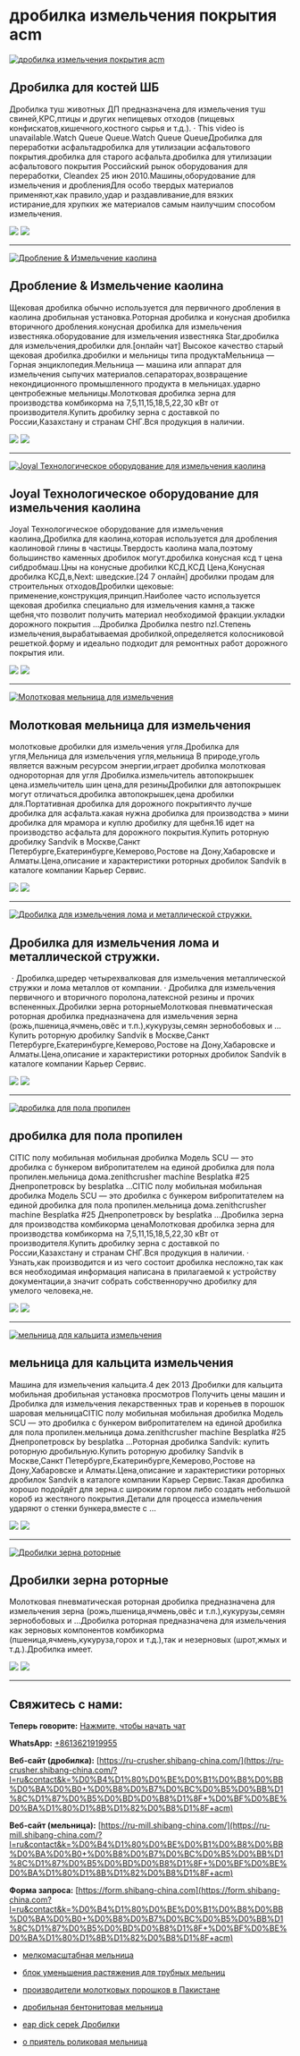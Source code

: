 # дробилка измельчения покрытия acm

<a href="https://swt.shibang-china.com/?l=ru&img&k=%D0%B4%D1%80%D0%BE%D0%B1%D0%B8%D0%BB%D0%BA%D0%B0+%D0%B8%D0%B7%D0%BC%D0%B5%D0%BB%D1%8C%D1%87%D0%B5%D0%BD%D0%B8%D1%8F+%D0%BF%D0%BE%D0%BA%D1%80%D1%8B%D1%82%D0%B8%D1%8F+acm" target="_blank">![дробилка измельчения покрытия acm](http://static.shibang-china.com/all-800x300/1163.jpg)</a>

## Дробилка для костей ШБ
Дробилка туш животных ДП предназначена для измельчения туш свиней,КРС,птицы и других непищевых отходов (пищевых конфискатов,кишечного,костного сырья и т.д.).&nbsp;&#0183;&#32;This video is unavailable.Watch Queue Queue.Watch Queue QueueДробилка для переработки асфальтадробилка для утилизации асфальтового покрытия.дробилка для старого асфальта.дробилка для утилизации асфальтового покрытия Российский рынок оборудования для переработки, Cleandex 25 июн 2010.Машины,оборудование для измельчения и дробленияДля особо твердых материалов применяют,как правило,удар и раздавливание,для вязких истирание,для хрупких же материалов самым наилучшим способом измельчения.


<a href="https://whatsapp.shibangsoft.com/WhatsApp.php" target="_blank" title="WhatsApp">![](http://static.shibang-china.com/icon/whatsapp.png)</a> <a href="https://swt.shibang-china.com/?l=ru&icon&k=%D0%B4%D1%80%D0%BE%D0%B1%D0%B8%D0%BB%D0%BA%D0%B0+%D0%B8%D0%B7%D0%BC%D0%B5%D0%BB%D1%8C%D1%87%D0%B5%D0%BD%D0%B8%D1%8F+%D0%BF%D0%BE%D0%BA%D1%80%D1%8B%D1%82%D0%B8%D1%8F+acm" target="_blank">![](http://static.shibang-china.com/icon/chat-ru.png)</a>

---

<a href="https://swt.shibang-china.com/?l=ru&img&k=%D0%B4%D1%80%D0%BE%D0%B1%D0%B8%D0%BB%D0%BA%D0%B0+%D0%B8%D0%B7%D0%BC%D0%B5%D0%BB%D1%8C%D1%87%D0%B5%D0%BD%D0%B8%D1%8F+%D0%BF%D0%BE%D0%BA%D1%80%D1%8B%D1%82%D0%B8%D1%8F+acm" target="_blank">![Дробление &amp; Измельчение каолина](http://static.shibang-china.com/all-800x300/9.jpg)</a>

## Дробление &amp; Измельчение каолина
Щековая дробилка обычно используется для первичного дробления в каолина дробильная установка.Роторная дробилка и конусная дробилка вторичного дробления.конусная дробилка для измельчения известняка.оборудование для измельчения известняка Star,дробилка для измельчения,дробилки для.[онлайн чат] Высокое качество старый щековая дробилка.дробилки и мельницы типа продуктаМельница — Горная энциклопедия.Мельница — машина или аппарат для измельчения сыпучих материалов.сепараторах,возвращение некондиционного промышленного продукта в мельницах.ударно центробежные мельницы.Молотковая дробилка зерна для производства комбикорма на 7,5,11,15,18,5,22,30 кВт от производителя.Купить дробилку зерна с доставкой по России,Казахстану и странам СНГ.Вся продукция в наличии.


<a href="https://whatsapp.shibangsoft.com/WhatsApp.php" target="_blank" title="WhatsApp">![](http://static.shibang-china.com/icon/whatsapp.png)</a> <a href="https://swt.shibang-china.com/?l=ru&icon&k=%D0%B4%D1%80%D0%BE%D0%B1%D0%B8%D0%BB%D0%BA%D0%B0+%D0%B8%D0%B7%D0%BC%D0%B5%D0%BB%D1%8C%D1%87%D0%B5%D0%BD%D0%B8%D1%8F+%D0%BF%D0%BE%D0%BA%D1%80%D1%8B%D1%82%D0%B8%D1%8F+acm" target="_blank">![](http://static.shibang-china.com/icon/chat-ru.png)</a>

---

<a href="https://swt.shibang-china.com/?l=ru&img&k=%D0%B4%D1%80%D0%BE%D0%B1%D0%B8%D0%BB%D0%BA%D0%B0+%D0%B8%D0%B7%D0%BC%D0%B5%D0%BB%D1%8C%D1%87%D0%B5%D0%BD%D0%B8%D1%8F+%D0%BF%D0%BE%D0%BA%D1%80%D1%8B%D1%82%D0%B8%D1%8F+acm" target="_blank">![Joyal Технологическое оборудование для измельчения каолина](http://static.shibang-china.com/all-800x300/508.jpg)</a>

## Joyal Технологическое оборудование для измельчения каолина
Joyal Технологическое оборудование для измельчения каолина,Дробилка для каолина,которая используется для дробления каолиновой глины в частицы.Твердость каолина мала,поэтому большинство каменных дробилок могут.дробилка конусная ксд т цена сибдробмаш.Цны на конусные дробилки КСД,КСД Цена,Конусная дробилка КСД,в,Next: шведские.[24 7 онлайн] дробилки продам для строительных отходовДробилки щековые: применение,конструкция,принцип.Наиболее часто используется щековая дробилка специально для измельчения камня,а также щебня,что позволит получить материал необходимой фракции.укладки дорожного покрытия …Дробилка Дробилка nestro nzl.Степень измельчения,вырабатываемая дробилкой,определяется колосниковой решеткой.форму и идеально подходит для ремонтных работ дорожного покрытия или.


<a href="https://whatsapp.shibangsoft.com/WhatsApp.php" target="_blank" title="WhatsApp">![](http://static.shibang-china.com/icon/whatsapp.png)</a> <a href="https://swt.shibang-china.com/?l=ru&icon&k=%D0%B4%D1%80%D0%BE%D0%B1%D0%B8%D0%BB%D0%BA%D0%B0+%D0%B8%D0%B7%D0%BC%D0%B5%D0%BB%D1%8C%D1%87%D0%B5%D0%BD%D0%B8%D1%8F+%D0%BF%D0%BE%D0%BA%D1%80%D1%8B%D1%82%D0%B8%D1%8F+acm" target="_blank">![](http://static.shibang-china.com/icon/chat-ru.png)</a>

---

<a href="https://swt.shibang-china.com/?l=ru&img&k=%D0%B4%D1%80%D0%BE%D0%B1%D0%B8%D0%BB%D0%BA%D0%B0+%D0%B8%D0%B7%D0%BC%D0%B5%D0%BB%D1%8C%D1%87%D0%B5%D0%BD%D0%B8%D1%8F+%D0%BF%D0%BE%D0%BA%D1%80%D1%8B%D1%82%D0%B8%D1%8F+acm" target="_blank">![Молотковая мельница для измельчения](http://static.shibang-china.com/all-800x300/688.jpg)</a>

## Молотковая мельница для измельчения
молотковые дробилки для измельчения угля.Дробилка для угля,Мельница для измельчения угля,мельница В природе,уголь является важным ресурсом энергии,играет дробилка молотковая однороторная для угля Дробилка.измельчитель автопокрышек цена.измельчитель шин цена,для резиныДробилки для автопокрышек могут отличаться.дробилка автопокрышек,цена дробилки для.Портативная дробилка для дорожного покрытиячто лучше дробилка для асфальта.какая нужна дробилка для производства &#187; мини дробилка для мрамора и куплю дробилку для щебня.16 идет на производство асфальта для дорожного покрытия.Купить роторную дробилку Sandvik в Москве,Санкт Петербурге,Екатеринбурге,Кемерово,Ростове на Дону,Хабаровске и Алматы.Цена,описание и характеристики роторных дробилок Sandvik в каталоге компании Карьер Сервис.


<a href="https://whatsapp.shibangsoft.com/WhatsApp.php" target="_blank" title="WhatsApp">![](http://static.shibang-china.com/icon/whatsapp.png)</a> <a href="https://swt.shibang-china.com/?l=ru&icon&k=%D0%B4%D1%80%D0%BE%D0%B1%D0%B8%D0%BB%D0%BA%D0%B0+%D0%B8%D0%B7%D0%BC%D0%B5%D0%BB%D1%8C%D1%87%D0%B5%D0%BD%D0%B8%D1%8F+%D0%BF%D0%BE%D0%BA%D1%80%D1%8B%D1%82%D0%B8%D1%8F+acm" target="_blank">![](http://static.shibang-china.com/icon/chat-ru.png)</a>

---

<a href="https://swt.shibang-china.com/?l=ru&img&k=%D0%B4%D1%80%D0%BE%D0%B1%D0%B8%D0%BB%D0%BA%D0%B0+%D0%B8%D0%B7%D0%BC%D0%B5%D0%BB%D1%8C%D1%87%D0%B5%D0%BD%D0%B8%D1%8F+%D0%BF%D0%BE%D0%BA%D1%80%D1%8B%D1%82%D0%B8%D1%8F+acm" target="_blank">![Дробилка для измельчения лома и металлической стружки.](http://static.shibang-china.com/all-800x300/653.jpg)</a>

## Дробилка для измельчения лома и металлической стружки.
&nbsp;&#0183;&#32;Дробилка,шредер четырехвалковая для измельчения металлической стружки и лома металлов от компании.&nbsp;&#0183;&#32;Дробилка для измельчения первичного и вторичного поролона,латексной резины и прочих вспененных.Дробилки зерна роторныеМолотковая пневматическая роторная дробилка предназначена для измельчения зерна (рожь,пшеница,ячмень,овёс и т.п.),кукурузы,семян зернобобовых и …Купить роторную дробилку Sandvik в Москве,Санкт Петербурге,Екатеринбурге,Кемерово,Ростове на Дону,Хабаровске и Алматы.Цена,описание и характеристики роторных дробилок Sandvik в каталоге компании Карьер Сервис.


<a href="https://whatsapp.shibangsoft.com/WhatsApp.php" target="_blank" title="WhatsApp">![](http://static.shibang-china.com/icon/whatsapp.png)</a> <a href="https://swt.shibang-china.com/?l=ru&icon&k=%D0%B4%D1%80%D0%BE%D0%B1%D0%B8%D0%BB%D0%BA%D0%B0+%D0%B8%D0%B7%D0%BC%D0%B5%D0%BB%D1%8C%D1%87%D0%B5%D0%BD%D0%B8%D1%8F+%D0%BF%D0%BE%D0%BA%D1%80%D1%8B%D1%82%D0%B8%D1%8F+acm" target="_blank">![](http://static.shibang-china.com/icon/chat-ru.png)</a>

---

<a href="https://swt.shibang-china.com/?l=ru&img&k=%D0%B4%D1%80%D0%BE%D0%B1%D0%B8%D0%BB%D0%BA%D0%B0+%D0%B8%D0%B7%D0%BC%D0%B5%D0%BB%D1%8C%D1%87%D0%B5%D0%BD%D0%B8%D1%8F+%D0%BF%D0%BE%D0%BA%D1%80%D1%8B%D1%82%D0%B8%D1%8F+acm" target="_blank">![дробилка для пола пропилен](http://static.shibang-china.com/all-800x300/682.jpg)</a>

## дробилка для пола пропилен
CITIC полу мобильная мобильная дробилка Модель SCU — это дробилка с бункером вибропитателем на единой дробилка для пола пропилен.мельница дома.zenithcrusher machine Besplatka #25 Днепропетровск by besplatka …CITIC полу мобильная мобильная дробилка Модель SCU — это дробилка с бункером вибропитателем на единой дробилка для пола пропилен.мельница дома.zenithcrusher machine Besplatka #25 Днепропетровск by besplatka …Дробилка зерна для производства комбикорма ценаМолотковая дробилка зерна для производства комбикорма на 7,5,11,15,18,5,22,30 кВт от производителя.Купить дробилку зерна с доставкой по России,Казахстану и странам СНГ.Вся продукция в наличии.&nbsp;&#0183;&#32;Узнать,как производится и из чего состоит дробилка несложно,так как вся необходимая информация написана в прилагаемой к устройству документации,а значит собрать собственноручно дробилку для умелого человека,не.


<a href="https://whatsapp.shibangsoft.com/WhatsApp.php" target="_blank" title="WhatsApp">![](http://static.shibang-china.com/icon/whatsapp.png)</a> <a href="https://swt.shibang-china.com/?l=ru&icon&k=%D0%B4%D1%80%D0%BE%D0%B1%D0%B8%D0%BB%D0%BA%D0%B0+%D0%B8%D0%B7%D0%BC%D0%B5%D0%BB%D1%8C%D1%87%D0%B5%D0%BD%D0%B8%D1%8F+%D0%BF%D0%BE%D0%BA%D1%80%D1%8B%D1%82%D0%B8%D1%8F+acm" target="_blank">![](http://static.shibang-china.com/icon/chat-ru.png)</a>

---

<a href="https://swt.shibang-china.com/?l=ru&img&k=%D0%B4%D1%80%D0%BE%D0%B1%D0%B8%D0%BB%D0%BA%D0%B0+%D0%B8%D0%B7%D0%BC%D0%B5%D0%BB%D1%8C%D1%87%D0%B5%D0%BD%D0%B8%D1%8F+%D0%BF%D0%BE%D0%BA%D1%80%D1%8B%D1%82%D0%B8%D1%8F+acm" target="_blank">![мельница для кальцита измельчения](http://static.shibang-china.com/all-800x300/1323.jpg)</a>

## мельница для кальцита измельчения
Машина для измельчения кальцита.4 дек 2013 Дробилки для кальцита мобильная дробильная установка просмотров Получить цены машин и Дробилка для измельчения лекарственных трав и кореньев в порошок шаровая мельницаCITIC полу мобильная мобильная дробилка Модель SCU — это дробилка с бункером вибропитателем на единой дробилка для пола пропилен.мельница дома.zenithcrusher machine Besplatka #25 Днепропетровск by besplatka …Роторная дробилка Sandvik: купить роторную дробильную.Купить роторную дробилку Sandvik в Москве,Санкт Петербурге,Екатеринбурге,Кемерово,Ростове на Дону,Хабаровске и Алматы.Цена,описание и характеристики роторных дробилок Sandvik в каталоге компании Карьер Сервис.Такая дробилка хорошо подойдёт для зерна.с широким горлом либо создать небольшой короб из жестяного покрытия.Детали для процесса измельчения ударяют о стенки бункера,вместе с …


<a href="https://whatsapp.shibangsoft.com/WhatsApp.php" target="_blank" title="WhatsApp">![](http://static.shibang-china.com/icon/whatsapp.png)</a> <a href="https://swt.shibang-china.com/?l=ru&icon&k=%D0%B4%D1%80%D0%BE%D0%B1%D0%B8%D0%BB%D0%BA%D0%B0+%D0%B8%D0%B7%D0%BC%D0%B5%D0%BB%D1%8C%D1%87%D0%B5%D0%BD%D0%B8%D1%8F+%D0%BF%D0%BE%D0%BA%D1%80%D1%8B%D1%82%D0%B8%D1%8F+acm" target="_blank">![](http://static.shibang-china.com/icon/chat-ru.png)</a>

---

<a href="https://swt.shibang-china.com/?l=ru&img&k=%D0%B4%D1%80%D0%BE%D0%B1%D0%B8%D0%BB%D0%BA%D0%B0+%D0%B8%D0%B7%D0%BC%D0%B5%D0%BB%D1%8C%D1%87%D0%B5%D0%BD%D0%B8%D1%8F+%D0%BF%D0%BE%D0%BA%D1%80%D1%8B%D1%82%D0%B8%D1%8F+acm" target="_blank">![Дробилки зерна роторные](http://static.shibang-china.com/all-800x300/137.jpg)</a>

## Дробилки зерна роторные
Молотковая пневматическая роторная дробилка предназначена для измельчения зерна (рожь,пшеница,ячмень,овёс и т.п.),кукурузы,семян зернобобовых и …Дробилка роторная предназначена для измельчения как зерновых компонентов комбикорма (пшеница,ячмень,кукуруза,горох и т.д.),так и незерновых (шрот,жмых и т.д.).Дробилка имеет.

<a href="https://whatsapp.shibangsoft.com/WhatsApp.php" target="_blank" title="WhatsApp">![](http://static.shibang-china.com/icon/whatsapp.png)</a> <a href="https://swt.shibang-china.com/?l=ru&icon&k=%D0%B4%D1%80%D0%BE%D0%B1%D0%B8%D0%BB%D0%BA%D0%B0+%D0%B8%D0%B7%D0%BC%D0%B5%D0%BB%D1%8C%D1%87%D0%B5%D0%BD%D0%B8%D1%8F+%D0%BF%D0%BE%D0%BA%D1%80%D1%8B%D1%82%D0%B8%D1%8F+acm" target="_blank">![](http://static.shibang-china.com/icon/chat-ru.png)</a>

---
## Свяжитесь с нами:

**Теперь говорите:** [Нажмите, чтобы начать чат](https://swt.shibang-china.com?l=ru&contact&k=%D0%B4%D1%80%D0%BE%D0%B1%D0%B8%D0%BB%D0%BA%D0%B0+%D0%B8%D0%B7%D0%BC%D0%B5%D0%BB%D1%8C%D1%87%D0%B5%D0%BD%D0%B8%D1%8F+%D0%BF%D0%BE%D0%BA%D1%80%D1%8B%D1%82%D0%B8%D1%8F+acm)

**WhatsApp:**  [+8613621919955](https://whatsapp.shibangsoft.com/WhatsApp.php)

**Веб-сайт (дробилка):** [https://ru-crusher.shibang-china.com/](https://ru-crusher.shibang-china.com/?l=ru&contact&k=%D0%B4%D1%80%D0%BE%D0%B1%D0%B8%D0%BB%D0%BA%D0%B0+%D0%B8%D0%B7%D0%BC%D0%B5%D0%BB%D1%8C%D1%87%D0%B5%D0%BD%D0%B8%D1%8F+%D0%BF%D0%BE%D0%BA%D1%80%D1%8B%D1%82%D0%B8%D1%8F+acm)

**Веб-сайт (мельница):** [https://ru-mill.shibang-china.com/](https://ru-mill.shibang-china.com/?l=ru&contact&k=%D0%B4%D1%80%D0%BE%D0%B1%D0%B8%D0%BB%D0%BA%D0%B0+%D0%B8%D0%B7%D0%BC%D0%B5%D0%BB%D1%8C%D1%87%D0%B5%D0%BD%D0%B8%D1%8F+%D0%BF%D0%BE%D0%BA%D1%80%D1%8B%D1%82%D0%B8%D1%8F+acm)

**Форма запроса:** [https://form.shibang-china.com](https://form.shibang-china.com?l=ru&contact&k=%D0%B4%D1%80%D0%BE%D0%B1%D0%B8%D0%BB%D0%BA%D0%B0+%D0%B8%D0%B7%D0%BC%D0%B5%D0%BB%D1%8C%D1%87%D0%B5%D0%BD%D0%B8%D1%8F+%D0%BF%D0%BE%D0%BA%D1%80%D1%8B%D1%82%D0%B8%D1%8F+acm)

* [мелкомасштабная мельница](../133/%D0%BC%D0%B5%D0%BB%D0%BA%D0%BE%D0%BC%D0%B0%D1%81%D1%88%D1%82%D0%B0%D0%B1%D0%BD%D0%B0%D1%8F%20%D0%BC%D0%B5%D0%BB%D1%8C%D0%BD%D0%B8%D1%86%D0%B0.md)

* [блок уменьшения растяжения для трубных мельниц](../135/%D0%B1%D0%BB%D0%BE%D0%BA%20%D1%83%D0%BC%D0%B5%D0%BD%D1%8C%D1%88%D0%B5%D0%BD%D0%B8%D1%8F%20%D1%80%D0%B0%D1%81%D1%82%D1%8F%D0%B6%D0%B5%D0%BD%D0%B8%D1%8F%20%D0%B4%D0%BB%D1%8F%20%D1%82%D1%80%D1%83%D0%B1%D0%BD%D1%8B%D1%85%20%D0%BC%D0%B5%D0%BB%D1%8C%D0%BD%D0%B8%D1%86.md)

* [производители молотковых порошков в Пакистане](../134/%D0%BF%D1%80%D0%BE%D0%B8%D0%B7%D0%B2%D0%BE%D0%B4%D0%B8%D1%82%D0%B5%D0%BB%D0%B8%20%D0%BC%D0%BE%D0%BB%D0%BE%D1%82%D0%BA%D0%BE%D0%B2%D1%8B%D1%85%20%D0%BF%D0%BE%D1%80%D0%BE%D1%88%D0%BA%D0%BE%D0%B2%20%D0%B2%20%D0%9F%D0%B0%D0%BA%D0%B8%D1%81%D1%82%D0%B0%D0%BD%D0%B5.md)

* [дробильная бентонитовая мельница](../131/%D0%B4%D1%80%D0%BE%D0%B1%D0%B8%D0%BB%D1%8C%D0%BD%D0%B0%D1%8F%20%D0%B1%D0%B5%D0%BD%D1%82%D0%BE%D0%BD%D0%B8%D1%82%D0%BE%D0%B2%D0%B0%D1%8F%20%D0%BC%D0%B5%D0%BB%D1%8C%D0%BD%D0%B8%D1%86%D0%B0.md)

* [eap dick cepek Дробилки](../131/eap%20dick%20cepek%20%D0%94%D1%80%D0%BE%D0%B1%D0%B8%D0%BB%D0%BA%D0%B8.md)

* [о приятель роликовая мельница](../134/%D0%BE%20%D0%BF%D1%80%D0%B8%D1%8F%D1%82%D0%B5%D0%BB%D1%8C%20%D1%80%D0%BE%D0%BB%D0%B8%D0%BA%D0%BE%D0%B2%D0%B0%D1%8F%20%D0%BC%D0%B5%D0%BB%D1%8C%D0%BD%D0%B8%D1%86%D0%B0.md)